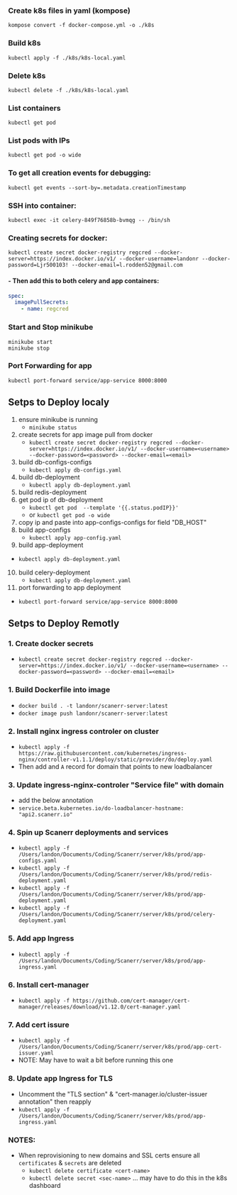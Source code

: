 ### Create k8s files in yaml (kompose)
```shell
kompose convert -f docker-compose.yml -o ./k8s
```

### Build k8s 
```shell
kubectl apply -f ./k8s/k8s-local.yaml
```

### Delete k8s 
```shell
kubectl delete -f ./k8s/k8s-local.yaml
```

### List containers 
```shell
kubectl get pod
```

### List pods with IPs
```shell
kubectl get pod -o wide
```

### To get all creation events for debugging:
```shell
kubectl get events --sort-by=.metadata.creationTimestamp
```

### SSH into container:
```shell
kubectl exec -it celery-849f76858b-bvmqg -- /bin/sh
```

### Creating secrets for docker:
```shell
kubectl create secret docker-registry regcred --docker-server=https://index.docker.io/v1/ --docker-username=landonr --docker-password=Ljr500103! --docker-email=l.rodden52@gmail.com
```

#### - Then add this to both celery and app containers:
```yaml
spec:
  imagePullSecrets:
    - name: regcred
```

### Start and Stop minikube
```shell
minikube start
minikube stop
```

### Port Forwarding for app
```shell
kubectl port-forward service/app-service 8000:8000
```



## Setps to Deploy localy
1. ensure minikube is running
   - ``` minikube status ``` 
2. create secrets for app image pull from docker
   - ``` kubectl create secret docker-registry regcred --docker-server=https://index.docker.io/v1/ --docker-username=<username> --docker-password=<password> --docker-email=<email> ```
3. build db-configs-configs 
   - ``` kubectl apply db-configs.yaml ``` 
4. build db-deployment
   - ``` kubectl apply db-deployment.yaml ``` 
5. build redis-deployment
6. get pod ip of db-deployment
   - ``` kubectl get pod  --template '{{.status.podIP}}' ```
   - or ``` kubectl get pod -o wide ```
7. copy ip and paste into app-configs-configs for field "DB_HOST"
8. build app-configs
   - ``` kubectl apply app-config.yaml ``` 
9.  build app-deployment
   - ``` kubectl apply db-deployment.yaml ``` 
10. build celery-deployment
    - ``` kubectl apply db-deployment.yaml ``` 
11. port forwarding to app deployment
   -  ``` kubectl port-forward service/app-service 8000:8000 ```

      

## Setps to Deploy Remotly


### 1. Create docker secrets  
- `kubectl create secret docker-registry regcred --docker-server=https://index.docker.io/v1/ --docker-username=<username> --docker-password=<password> --docker-email=<email>` 


### 1. Build Dockerfile into image
- `docker build . -t landonr/scanerr-server:latest`
- `docker image push landonr/scanerr-server:latest`


### 2. Install nginx ingress controler on cluster
- `kubectl apply -f https://raw.githubusercontent.com/kubernetes/ingress-nginx/controller-v1.1.1/deploy/static/provider/do/deploy.yaml`
- Then add and `A` record for domain that points to new loadbalancer


### 3. Update ingress-nginx-controler "Service file" with domain
- add the below annotation 
- `service.beta.kubernetes.io/do-loadbalancer-hostname: "api2.scanerr.io"`


### 4. Spin up Scanerr deployments and services
- `kubectl apply -f /Users/landon/Documents/Coding/Scanerr/server/k8s/prod/app-configs.yaml`
- `kubectl apply -f /Users/landon/Documents/Coding/Scanerr/server/k8s/prod/redis-deployment.yaml`
- `kubectl apply -f /Users/landon/Documents/Coding/Scanerr/server/k8s/prod/app-deployment.yaml`
- `kubectl apply -f /Users/landon/Documents/Coding/Scanerr/server/k8s/prod/celery-deployment.yaml`


### 5. Add app Ingress
- `kubectl apply -f /Users/landon/Documents/Coding/Scanerr/server/k8s/prod/app-ingress.yaml`


### 6. Install cert-manager
- `kubectl apply -f https://github.com/cert-manager/cert-manager/releases/download/v1.12.0/cert-manager.yaml`


### 7. Add cert issure
- `kubectl apply -f /Users/landon/Documents/Coding/Scanerr/server/k8s/prod/app-cert-issuer.yaml`
- NOTE: May have to wait a bit before running this one
  

### 8. Update app Ingress for TLS 
- Uncomment the "TLS section" & "cert-manager.io/cluster-issuer annotation" then reapply 
- `kubectl apply -f /Users/landon/Documents/Coding/Scanerr/server/k8s/prod/app-ingress.yaml`


### NOTES:
 - When reprovisioning to new domains and SSL certs ensure all `certificates` & `secrets` are deleted
   - `kubectl delete certificate <cert-name>`
   - `kubectl delete secret <sec-name>` ... may have to do this in the k8s dashboard

